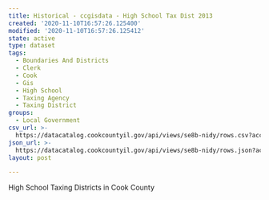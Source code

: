 ```yaml
---
title: Historical - ccgisdata - High School Tax Dist 2013
created: '2020-11-10T16:57:26.125400'
modified: '2020-11-10T16:57:26.125412'
state: active
type: dataset
tags:
  - Boundaries And Districts
  - Clerk
  - Cook
  - Gis
  - High School
  - Taxing Agency
  - Taxing District
groups:
  - Local Government
csv_url: >-
  https://datacatalog.cookcountyil.gov/api/views/se8b-nidy/rows.csv?accessType=DOWNLOAD
json_url: >-
  https://datacatalog.cookcountyil.gov/api/views/se8b-nidy/rows.json?accessType=DOWNLOAD
layout: post

---
```

High School Taxing Districts in Cook County

